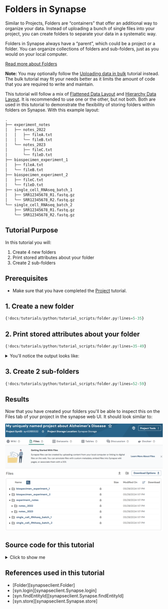 # Folders in Synapse
Similar to Projects, Folders are “containers” that offer an additional way to organize your data. Instead of uploading a bunch of single files into your project, you can create folders to separate your data in a systematic way.

Folders in Synapse always have a “parent”, which could be a project or a folder. You can organize collections of folders and sub-folders, just as you would on your local computer.

[Read more about Folders](../../explanations/domain_models_of_synapse.md#folders)


**Note:** You may optionally follow the [Uploading data in bulk](./upload_data_in_bulk.md)
tutorial instead. The bulk tutorial may fit your needs better as it limits the amount
of code that you are required to write and maintain.


This tutorial will follow a mix of
[Flattened Data Layout](../../explanations/structuring_your_project.md#flattened-data-layout-example)
and [Hierarchy Data Layout](../../explanations/structuring_your_project.md#hierarchy-data-layout-example).
It is recommended to use one or the other, but not both. Both are used in this tutorial
to demonstrate the flexibility of storing folders within folders on Synapse.
With this example layout:
```
.
├── experiment_notes
│   ├── notes_2022
│   │   ├── fileA.txt
│   │   └── fileB.txt
│   └── notes_2023
│       ├── fileC.txt
│       └── fileD.txt
├── biospecimen_experiment_1
│   ├── fileA.txt
│   └── fileB.txt
├── biospecimen_experiment_2
│   ├── fileC.txt
│   └── fileD.txt
├── single_cell_RNAseq_batch_1
│   ├── SRR12345678_R1.fastq.gz
│   └── SRR12345678_R2.fastq.gz
└── single_cell_RNAseq_batch_2
    ├── SRR12345678_R1.fastq.gz
    └── SRR12345678_R2.fastq.gz
```

## Tutorial Purpose
In this tutorial you will:

1. Create 4 new folders
1. Print stored attributes about your folder
1. Create 2 sub-folders


## Prerequisites
* Make sure that you have completed the [Project](./project.md) tutorial.


## 1. Create a new folder

```python
{!docs/tutorials/python/tutorial_scripts/folder.py!lines=5-35}
```

## 2. Print stored attributes about your folder

```python
{!docs/tutorials/python/tutorial_scripts/folder.py!lines=35-49}
```

<details class="example">
  <summary>You'll notice the output looks like:</summary>
```
My folder ID is: syn53205629
The parent ID of my folder is: syn53185532
I created my folder on: 2023-12-28T20:52:50.193Z
The ID of the user that created my folder is: 3481671
My folder was last modified on: 2023-12-28T20:52:50.193Z
```
</details>


## 3. Create 2 sub-folders

```python
{!docs/tutorials/python/tutorial_scripts/folder.py!lines=52-59}
```

## Results
Now that you have created your folders you'll be able to inspect this on the Files tab of your project in the synapse web UI. It should look similar to:

![folder](./tutorial_screenshots/folder.png)


## Source code for this tutorial

<details class="quote">
  <summary>Click to show me</summary>

```python
{!docs/tutorials/python/tutorial_scripts/folder.py!}
```
</details>

## References used in this tutorial

- [Folder][synapseclient.Folder]
- [syn.login][synapseclient.Synapse.login]
- [syn.findEntityId][synapseclient.Synapse.findEntityId]
- [syn.store][synapseclient.Synapse.store]
